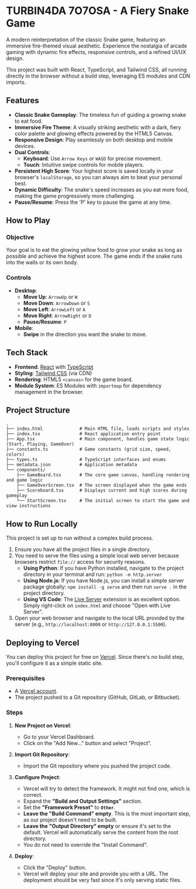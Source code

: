 # TURBIN4DA 7O7OSA - A Fiery Snake Game

A modern reinterpretation of the classic Snake game, featuring an immersive fire-themed visual aesthetic. Experience the nostalgia of arcade gaming with dynamic fire effects, responsive controls, and a refined UI/UX design.

This project was built with React, TypeScript, and Tailwind CSS, all running directly in the browser without a build step, leveraging ES modules and CDN imports.

## Features

- **Classic Snake Gameplay**: The timeless fun of guiding a growing snake to eat food.
- **Immersive Fire Theme**: A visually striking aesthetic with a dark, fiery color palette and glowing effects powered by the HTML5 Canvas.
- **Responsive Design**: Play seamlessly on both desktop and mobile devices.
- **Dual Controls**:
    - **Keyboard**: Use `Arrow Keys` or `WASD` for precise movement.
    - **Touch**: Intuitive swipe controls for mobile players.
- **Persistent High Score**: Your highest score is saved locally in your browser's `localStorage`, so you can always aim to beat your personal best.
- **Dynamic Difficulty**: The snake's speed increases as you eat more food, making the game progressively more challenging.
- **Pause/Resume**: Press the 'P' key to pause the game at any time.

## How to Play

### Objective
Your goal is to eat the glowing yellow food to grow your snake as long as possible and achieve the highest score. The game ends if the snake runs into the walls or its own body.

### Controls
- **Desktop**:
    - **Move Up**: `ArrowUp` or `W`
    - **Move Down**: `ArrowDown` or `S`
    - **Move Left**: `ArrowLeft` or `A`
    - **Move Right**: `ArrowRight` or `D`
    - **Pause/Resume**: `P`
- **Mobile**:
    - **Swipe** in the direction you want the snake to move.

## Tech Stack

- **Frontend**: [React](https://reactjs.org/) with [TypeScript](https://www.typescriptlang.org/)
- **Styling**: [Tailwind CSS](https://tailwindcss.com/) (via CDN)
- **Rendering**: HTML5 `<canvas>` for the game board.
- **Module System**: ES Modules with `importmap` for dependency management in the browser.

## Project Structure

```
.
├── index.html              # Main HTML file, loads scripts and styles
├── index.tsx               # React application entry point
├── App.tsx                 # Main component, handles game state logic (Start, Playing, GameOver)
├── constants.ts            # Game constants (grid size, speed, colors)
├── types.ts                # TypeScript interfaces and enums
├── metadata.json           # Application metadata
└── components/
    ├── GameBoard.tsx       # The core game canvas, handling rendering and game logic
    ├── GameOverScreen.tsx  # The screen displayed when the game ends
    ├── Scoreboard.tsx      # Displays current and high scores during gameplay
    └── StartScreen.tsx     # The initial screen to start the game and view instructions
```

## How to Run Locally

This project is set up to run without a complex build process.

1.  Ensure you have all the project files in a single directory.
2.  You need to serve the files using a simple local web server because browsers restrict `file://` access for security reasons.
    - **Using Python**: If you have Python installed, navigate to the project directory in your terminal and run: `python -m http.server`
    - **Using Node.js**: If you have Node.js, you can install a simple server package globally: `npm install -g serve` and then run `serve .` in the project directory.
    - **Using VS Code**: The [Live Server](https://marketplace.visualstudio.com/items?itemName=ritwickdey.LiveServer) extension is an excellent option. Simply right-click on `index.html` and choose "Open with Live Server".
3.  Open your web browser and navigate to the local URL provided by the server (e.g., `http://localhost:8000` or `http://127.0.0.1:5500`).

## Deploying to Vercel

You can deploy this project for free on [Vercel](https://vercel.com/). Since there's no build step, you'll configure it as a simple static site.

### Prerequisites
- A [Vercel account](https://vercel.com/signup).
- The project pushed to a Git repository (GitHub, GitLab, or Bitbucket).

### Steps

1.  **New Project on Vercel**:
    - Go to your Vercel Dashboard.
    - Click on the "Add New..." button and select "Project".

2.  **Import Git Repository**:
    - Import the Git repository where you pushed the project code.

3.  **Configure Project**:
    - Vercel will try to detect the framework. It might not find one, which is correct.
    - Expand the **"Build and Output Settings"** section.
    - Set the **"Framework Preset"** to **`Other`**.
    - **Leave the "Build Command" empty**. This is the most important step, as our project doesn't need to be built.
    - **Leave the "Output Directory" empty** or ensure it's set to the default. Vercel will automatically serve the content from the root directory.
    - You do not need to override the "Install Command".

4.  **Deploy**:
    - Click the "Deploy" button.
    - Vercel will deploy your site and provide you with a URL. The deployment should be very fast since it's only serving static files.

